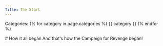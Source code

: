 ```yaml
---
Title: The Start
---
```

<p>Categories: {% for category in page.categories %} {{ category }} {% endfor %}</p>
# How it all began
And that's how the Campaign for Revenge began!
